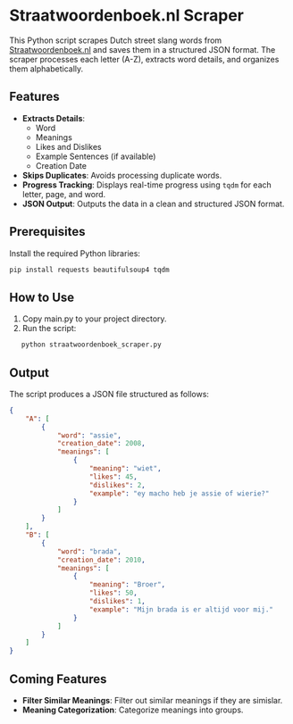 # Straatwoordenboek.nl Scraper

This Python script scrapes Dutch street slang words from [Straatwoordenboek.nl](https://straatwoordenboek.nl) and saves them in a structured JSON format. The scraper processes each letter (A-Z), extracts word details, and organizes them alphabetically.

## Features
- **Extracts Details**:
  - Word
  - Meanings
  - Likes and Dislikes
  - Example Sentences (if available)
  - Creation Date
- **Skips Duplicates**: Avoids processing duplicate words.
- **Progress Tracking**: Displays real-time progress using `tqdm` for each letter, page, and word.
- **JSON Output**: Outputs the data in a clean and structured JSON format.

## Prerequisites
Install the required Python libraries:
```bash
pip install requests beautifulsoup4 tqdm
```

## How to Use
1.	Copy main.py to your project directory.
2. Run the script:
```bash
   python straatwoordenboek_scraper.py
```
## Output
The script produces a JSON file structured as follows:
```json
{
    "A": [
        {
            "word": "assie",
            "creation_date": 2008,
            "meanings": [
                {
                    "meaning": "wiet",
                    "likes": 45,
                    "dislikes": 2,
                    "example": "ey macho heb je assie of wierie?"
                }
            ]
        }
    ],
    "B": [
        {
            "word": "brada",
            "creation_date": 2010,
            "meanings": [
                {
                    "meaning": "Broer",
                    "likes": 50,
                    "dislikes": 1,
                    "example": "Mijn brada is er altijd voor mij."
                }
            ]
        }
    ]
}
```

## Coming Features
- **Filter Similar Meanings**: Filter out similar meanings if they are simislar.
- **Meaning Categorization**: Categorize meanings into groups.
